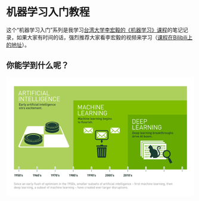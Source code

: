 # 机器学习入门教程

这个“机器学习入门”系列是我学习[台湾大学李宏毅的《机器学习》课程](http://speech.ee.ntu.edu.tw/~tlkagk/courses_ML16.html)的笔记记录，如果大家有时间的话，强烈推荐大家看李宏毅的视频来学习（[课程在Bilibili上的地址](https://www.bilibili.com/video/av10590361?from=search&seid=12091506519866244957)）。

## 你能学到什么呢？

![深度学习](/assets/deep-learning-introduction.png)



